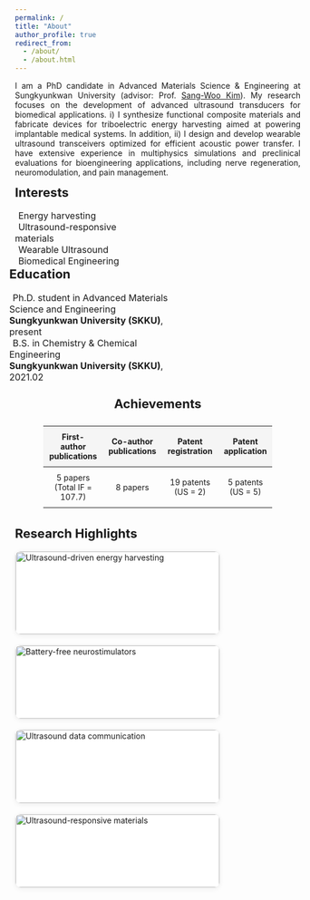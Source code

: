 ```yaml
---
permalink: /
title: "About"
author_profile: true
redirect_from: 
  - /about/
  - /about.html
---
```

<p style="text-align: justify;">
I am a PhD candidate in Advanced Materials Science & Engineering at Sungkyunkwan University (advisor: Prof. <a href="https://scholar.google.com/citations?user=qCyU-VoAAAAJ&hl=en">Sang-Woo Kim</a>).
My research focuses on the development of advanced ultrasound transducers for biomedical applications. 
i) I synthesize functional composite materials and fabricate devices for triboelectric energy harvesting aimed at powering implantable medical systems. 
In addition, ii) I design and develop wearable ultrasound transceivers optimized for efficient acoustic power transfer. 
I have extensive experience in multiphysics simulations and preclinical evaluations for bioengineering applications, including nerve regeneration, neuromodulation, and pain management.
</p>

<div style="display: flex; justify-content: flex-start; flex-wrap: wrap;">
  <div style="flex: 1; min-width: 250px; max-width: 45%; margin-right: 20px;">
    <h2 style="font-size: 22px; margin-top: 0;">Interests</h2>
    <ul style="list-style-type: none; padding-left: 0; margin: 0; font-size: 16px;">
      <li><i class="fas fa-book" style="margin-right: 6px;"></i> Energy harvesting</li>
      <li><i class="fas fa-book" style="margin-right: 6px;"></i> Ultrasound-responsive materials</li>
      <li><i class="fas fa-book" style="margin-right: 6px;"></i> Wearable Ultrasound</li>
      <li><i class="fas fa-book" style="margin-right: 6px;"></i> Biomedical Engineering</li>
    </ul>
  </div>

  <div style="flex: 1; min-width: 300px; max-width: 50%; margin-left: -10px;">
    <h2 style="font-size: 22px; margin-top: 0;">Education</h2>
    <ul style="list-style-type: none; padding-left: 0; margin: 0; font-size: 16px;">
      <li><i class="fas fa-graduation-cap" style="margin-right: 6px;"></i>
        Ph.D. student in Advanced Materials Science and Engineering<br>
        <strong>Sungkyunkwan University (SKKU)</strong>, present
      </li>
      <li><i class="fas fa-graduation-cap" style="margin-right: 6px;"></i>
        B.S. in Chemistry & Chemical Engineering<br>
        <strong>Sungkyunkwan University (SKKU)</strong>, 2021.02
      </li>
    </ul>
  </div>
</div>

<h2 style="margin-top: 24px; font-size: 22px; text-align: center;">Achievements</h2>

<div style="display: flex; justify-content: center; width: 100%;">
  <table style="width:80%; text-align:center; font-size:14px; border-collapse:collapse; margin-top:8px;">
    <thead>
      <tr style="background:#f5f5f5;">
        <th style="padding:10px;">First-author<br>publications</th>
        <th style="padding:10px;">Co-author<br>publications</th>
        <th style="padding:10px;">Patent<br>registration</th>
        <th style="padding:10px;">Patent<br>application</th>
      </tr>
    </thead>
    <tbody>
      <tr>
        <td style="padding:10px;">5 papers<br>(Total IF = 107.7)</td>
        <td style="padding:10px;">8 papers</td>
        <td style="padding:10px;">19 patents<br>(US = 2)</td>
        <td style="padding:10px;">5 patents<br>(US = 5)</td>
      </tr>
    </tbody>
  </table>
</div>

<h2 style="margin-top: 18px; font-size: 22px;">Research Highlights</h2>

<div style="display:flex; gap:18px; flex-wrap:wrap; align-items:stretch;">

  <!-- 카드 1 -->
  <div style="flex:1 1 320px; max-width: 360px; background:#fff; border:1px solid #eee; border-radius:10px; box-shadow:0 2px 8px rgba(0,0,0,0.06); overflow:hidden;">
    <img src="https://ywoog2.github.io/images/1.png" alt="Ultrasound-driven energy harvesting" style="width:100%; display:block;">
    <div style="padding:10px 14px 14px;">
      <div style="font-weight:700; text-align:center; margin-top:4px;">Ultrasound-driven energy harvesting</div>
      <div style="font-size:14px; color:#555; text-align:center; margin-top:6px;">
        Maximizing triboelectric energy harvesting efficiency for next-generation implantable medical devices
      </div>
      <div style="font-size:14px; color:#888; text-align:right; margin-top:6px;"><em>Joule (2024)</em></div>
    </div>
  </div>

  <!-- 카드 2 -->
  <div style="flex:1 1 320px; max-width: 360px; background:#fff; border:1px solid #eee; border-radius:10px; box-shadow:0 2px 8px rgba(0,0,0,0.06); overflow:hidden;">
    <img src="https://ywoog2.github.io/images/2.png" alt="Battery-free neurostimulators" style="width:100%; display:block;">
    <div style="padding:10px 14px 14px;">
      <div style="font-weight:700; text-align:center; margin-top:4px;">Battery-free neurostimulators</div>
      <div style="font-size:14px; color:#555; text-align:center; margin-top:6px;">
        Development of an ultrasound-driven battery-free neurostimulator for intractable disease therapy
      </div>
      <div style="font-size:14px; color:#888; text-align:right; margin-top:6px;"><em>Adv. Mater. (2024)</em></div>
    </div>
  </div>

  <!-- 카드 3 -->
  <div style="flex:1 1 320px; max-width: 360px; background:#fff; border:1px solid #eee; border-radius:10px; box-shadow:0 2px 8px rgba(0,0,0,0.06); overflow:hidden;">
    <img src="https://ywoog2.github.io/images/3.png" alt="Ultrasound data communication" style="width:100%; display:block;">
    <div style="padding:10px 14px 14px;">
      <div style="font-weight:700; text-align:center; margin-top:4px;">Ultrasound data communication</div>
      <div style="font-size:14px; color:#555; text-align:center; margin-top:6px;">
        Development of ultrasound data communication technology for miniaturized battery-free implants
      </div>
      <div style="font-size:14px; color:#888; text-align:right; margin-top:6px;"><em>Adv. Energy Mater. (2025)</em></div>
    </div>
  </div>

  <!-- 카드 4 -->
  <div style="flex:1 1 320px; max-width: 360px; background:#fff; border:1px solid #eee; border-radius:10px; box-shadow:0 2px 8px rgba(0,0,0,0.06); overflow:hidden;">
    <img src="https://ywoog2.github.io/images/4.png" alt="Ultrasound-responsive materials" style="width:100%; display:block;">
    <div style="padding:10px 14px 14px;">
      <div style="font-weight:700; text-align:center; margin-top:4px;">Ultrasound-responsive materials</div>
      <div style="font-size:14px; color:#555; text-align:center; margin-top:6px;">
        Acoustic-structure simulation and mechanistic studies for efficient energy harvesting
      </div>
      <div style="font-size:14px; color:#888; text-align:right; margin-top:6px;"><em>Adv. Energy Mater. (under review)</em></div>
    </div>
  </div>

</div>
